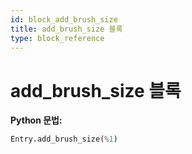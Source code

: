 ```yaml
---
id: block_add_brush_size
title: add_brush_size 블록
type: block_reference
---
```


# add_brush_size 블록

**Python 문법:**
```python
Entry.add_brush_size(%1)
```

